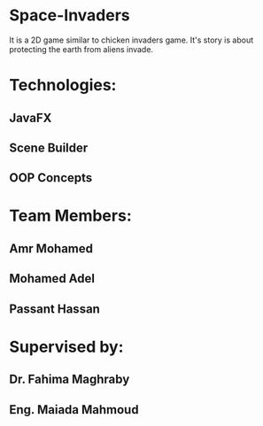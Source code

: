 # Space-Invaders

 It is a 2D game similar to chicken invaders game. It's story is about protecting the earth from aliens invade.

# Technologies:
  ## JavaFX
  ## Scene Builder
  ## OOP Concepts 

# Team Members:
  ## Amr Mohamed
  ## Mohamed Adel
  ## Passant Hassan

# Supervised by:
  ## Dr. Fahima Maghraby
  ## Eng. Maiada Mahmoud
